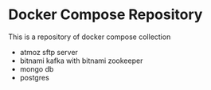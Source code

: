 # Docker Compose Repository
This is a repository of docker compose collection
- atmoz sftp server
- bitnami kafka with bitnami zookeeper
- mongo db
- postgres